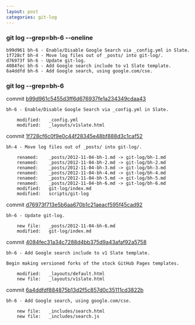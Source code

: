 ```yaml
---
layout: post
categories: git-log 
---
```



### git log --grep=bh-6 --oneline

    b99d961 bh-6 - Enable/Disable Google Search via _config.yml in Slate.
    1f728cf bh-4 - Move log files out of _posts/ into git-log/.
    d76973f bh-6 - Update git-log.
    4084fec bh-6 - Add Google search include to v1 Slate template.
    6a4ddfd bh-6 - Add Google search, using google.com/cse.
    


### git log --grep=bh-6

commit [b99d961c5455d3ff6d676937fe1a234349cdaa43](https://github.com/bryanhirsch/bryanhirsch.github.com/commit/b99d961c5455d3ff6d676937fe1a234349cdaa43)

    bh-6 - Enable/Disable Google Search via _config.yml in Slate.
    
     	modified:   _config.yml
     	modified:   _layouts/v1slate.html

commit [1f728cf6c0f9e0c44f28345e48bf888d3c1caf52](https://github.com/bryanhirsch/bryanhirsch.github.com/commit/1f728cf6c0f9e0c44f28345e48bf888d3c1caf52)

    bh-4 - Move log files out of _posts/ into git-log/.
    
     	renamed:    _posts/2012-11-04-bh-1.md -> git-log/bh-1.md
     	renamed:    _posts/2012-11-04-bh-2.md -> git-log/bh-2.md
     	renamed:    _posts/2012-11-04-bh-3.md -> git-log/bh-3.md
     	renamed:    _posts/2012-11-04-bh-4.md -> git-log/bh-4.md
     	renamed:    _posts/2012-11-04-bh-5.md -> git-log/bh-5.md
     	renamed:    _posts/2012-11-04-bh-6.md -> git-log/bh-6.md
     	modified:   git-log/index.md
     	modified:   scripts/git-log

commit [d76973f713e5b6aa670b1c21aeacf595f45cad92](https://github.com/bryanhirsch/bryanhirsch.github.com/commit/d76973f713e5b6aa670b1c21aeacf595f45cad92)

    bh-6 - Update git-log.
    
     	new file:   _posts/2012-11-04-bh-6.md
     	modified:   git-log/index.md

commit [4084fec31a34c7288d4bb375d9a43afaf92a5758](https://github.com/bryanhirsch/bryanhirsch.github.com/commit/4084fec31a34c7288d4bb375d9a43afaf92a5758)

    bh-6 - Add Google search include to v1 Slate template.
    
    Begin making versioned forks of the stock GitHub Pages templates.
    
     	modified:   _layouts/default.html
     	new file:   _layouts/v1slate.html

commit [6a4ddfdf884875b13d2f5c857d0c35111cd3822b](https://github.com/bryanhirsch/bryanhirsch.github.com/commit/6a4ddfdf884875b13d2f5c857d0c35111cd3822b)

    bh-6 - Add Google search, using google.com/cse.
    
     	new file:   _includes/search.html
     	new file:   _includes/search.js

